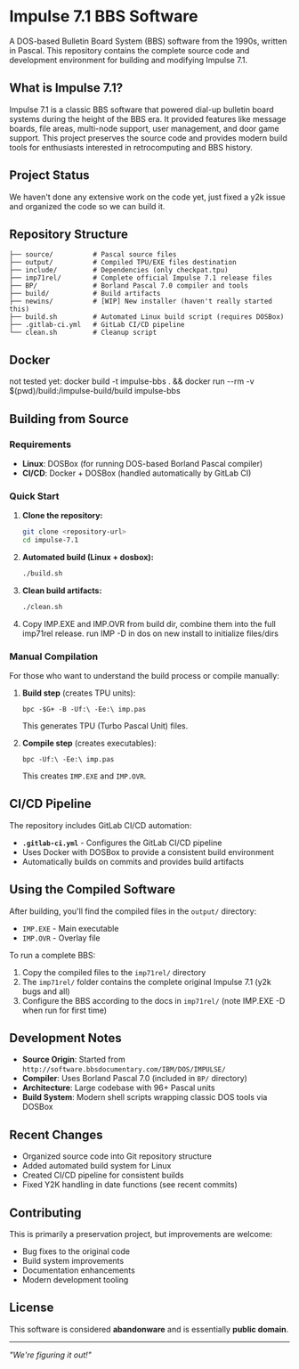 # Impulse 7.1 BBS Software

A DOS-based Bulletin Board System (BBS) software from the 1990s, written in Pascal. This repository contains the complete source code and development environment for building and modifying Impulse 7.1.

## What is Impulse 7.1?

Impulse 7.1 is a classic BBS software that powered dial-up bulletin board systems during the height of the BBS era. It provided features like message boards, file areas, multi-node support, user management, and door game support. This project preserves the source code and provides modern build tools for enthusiasts interested in retrocomputing and BBS history.

## Project Status

We haven't done any extensive work on the code yet, just fixed a y2k issue and organized the code so we can build it.


## Repository Structure

```
├── source/          # Pascal source files 
├── output/          # Compiled TPU/EXE files destination
├── include/         # Dependencies (only checkpat.tpu)
├── imp71rel/        # Complete official Impulse 7.1 release files
├── BP/              # Borland Pascal 7.0 compiler and tools
├── build/           # Build artifacts
├── newins/          # [WIP] New installer (haven't really started this)
├── build.sh         # Automated Linux build script (requires DOSBox)
├── .gitlab-ci.yml   # GitLab CI/CD pipeline
└── clean.sh         # Cleanup script
```

## Docker

not tested yet:  docker build -t impulse-bbs . && docker run --rm -v $(pwd)/build:/impulse-build/build impulse-bbs

## Building from Source

### Requirements

- **Linux**: DOSBox (for running DOS-based Borland Pascal compiler)
- **CI/CD**: Docker + DOSBox (handled automatically by GitLab CI)

### Quick Start

1. **Clone the repository:**
   ```bash
   git clone <repository-url>
   cd impulse-7.1
   ```

2. **Automated build (Linux + dosbox):**
   ```bash
   ./build.sh
   ```

3. **Clean build artifacts:**
   ```bash
   ./clean.sh
   ```

4.  Copy IMP.EXE and IMP.OVR from build dir, combine them into the full imp71rel release.  run IMP -D in dos on new install to initialize files/dirs

### Manual Compilation

For those who want to understand the build process or compile manually:

1. **Build step** (creates TPU units):
   ```
   bpc -$G+ -B -Uf:\ -Ee:\ imp.pas
   ```
   This generates TPU (Turbo Pascal Unit) files.

2. **Compile step** (creates executables):
   ```
   bpc -Uf:\ -Ee:\ imp.pas
   ```
   This creates `IMP.EXE` and `IMP.OVR`.

## CI/CD Pipeline

The repository includes GitLab CI/CD automation:

- **`.gitlab-ci.yml`** - Configures the GitLab CI/CD pipeline
- Uses Docker with DOSBox to provide a consistent build environment
- Automatically builds on commits and provides build artifacts

## Using the Compiled Software

After building, you'll find the compiled files in the `output/` directory:
- `IMP.EXE` - Main executable
- `IMP.OVR` - Overlay file

To run a complete BBS:

1. Copy the compiled files to the `imp71rel/` directory
2. The `imp71rel/` folder contains the complete original Impulse 7.1 (y2k bugs and all)
3. Configure the BBS according to the docs in `imp71rel/` (note IMP.EXE -D when run for first time)

## Development Notes

- **Source Origin**: Started from `http://software.bbsdocumentary.com/IBM/DOS/IMPULSE/`
- **Compiler**: Uses Borland Pascal 7.0 (included in `BP/` directory)
- **Architecture**: Large codebase with 96+ Pascal units
- **Build System**: Modern shell scripts wrapping classic DOS tools via DOSBox

## Recent Changes

- Organized source code into Git repository structure
- Added automated build system for Linux
- Created CI/CD pipeline for consistent builds
- Fixed Y2K handling in date functions (see recent commits)

## Contributing

This is primarily a preservation project, but improvements are welcome:

- Bug fixes to the original code
- Build system improvements
- Documentation enhancements
- Modern development tooling

## License

This software is considered **abandonware** and is essentially **public domain**. 

---

*"We're figuring it out!"* 


